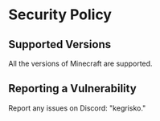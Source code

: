 # Security Policy

## Supported Versions

All the versions of Minecraft are supported.

## Reporting a Vulnerability

Report any issues on Discord: "kegrisko."
